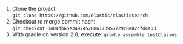 1. Clone the project:  
   `git clone https://github.com/elastic/elasticsearch`
2. Checkout to merge commit hash:  
   `git checkout 0404db65e3497452886173957729c8e82cfd4a03`
3. With gradle on version 2.8, execute:
   `gradle assemble testClasses`